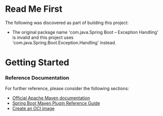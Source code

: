 # Read Me First
The following was discovered as part of building this project:

* The original package name 'com.java.Spring Boot – Exception Handling' is invalid and this project uses 'com.java.Spring.Boot.Exception.Handling' instead.

# Getting Started

### Reference Documentation
For further reference, please consider the following sections:

* [Official Apache Maven documentation](https://maven.apache.org/guides/index.html)
* [Spring Boot Maven Plugin Reference Guide](https://docs.spring.io/spring-boot/docs/2.6.7/maven-plugin/reference/html/)
* [Create an OCI image](https://docs.spring.io/spring-boot/docs/2.6.7/maven-plugin/reference/html/#build-image)


